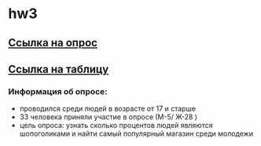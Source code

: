 # hw3
## [Ссылка на опрос](https://docs.google.com/forms/d/1nJ2UnNl2dq_I59u2u-9mTkqX2ONNklydmBvGfdBkgRg/edit?usp=sharing)
## [Ссылка на таблицу](https://docs.google.com/spreadsheets/d/1uxvh7atnOdxmfiJJd4H02fzywJpq287f2SD5lRc8aY4/edit#gid=1414859403&fvid=1828730757)
### Информация об опросе:
* проводился среди людей в возрасте от 17 и старше
* 33 человека приняли участие в опросе (М-5/ Ж-28 )
* цель опроса: узнать сколько процентов людей являются шопоголиками и найти самый популярный магазин среди молодежи

